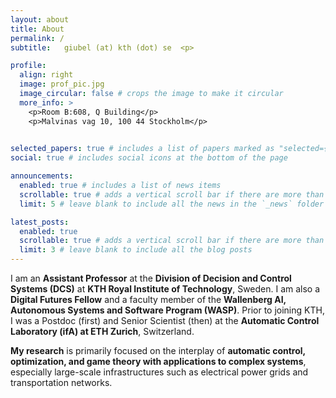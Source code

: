 ```yaml
---
layout: about
title: About
permalink: /
subtitle:   giubel (at) kth (dot) se  <p>

profile:
  align: right
  image: prof_pic.jpg
  image_circular: false # crops the image to make it circular
  more_info: >
    <p>Room B:608, Q Building</p>
    <p>Malvinas vag 10, 100 44 Stockholm</p>
    

selected_papers: true # includes a list of papers marked as "selected={true}"
social: true # includes social icons at the bottom of the page

announcements:
  enabled: true # includes a list of news items
  scrollable: true # adds a vertical scroll bar if there are more than 3 news items
  limit: 5 # leave blank to include all the news in the `_news` folder

latest_posts:
  enabled: true
  scrollable: true # adds a vertical scroll bar if there are more than 3 new posts items
  limit: 3 # leave blank to include all the blog posts
---
```


I am an **Assistant Professor** at the **Division of Decision and Control Systems (DCS)** at **KTH Royal Institute of Technology**, Sweden. I am also a **Digital Futures Fellow** and a faculty member of the **Wallenberg AI, Autonomous Systems and Software Program (WASP)**. Prior to joining KTH, I was a Postdoc (first) and Senior Scientist (then) at the **Automatic Control Laboratory (ifA) at ETH Zurich**, Switzerland. 

**My research** is primarily focused on the interplay of **automatic control, optimization, and game theory with applications to complex systems**, especially large-scale infrastructures such as electrical power grids and transportation networks.
